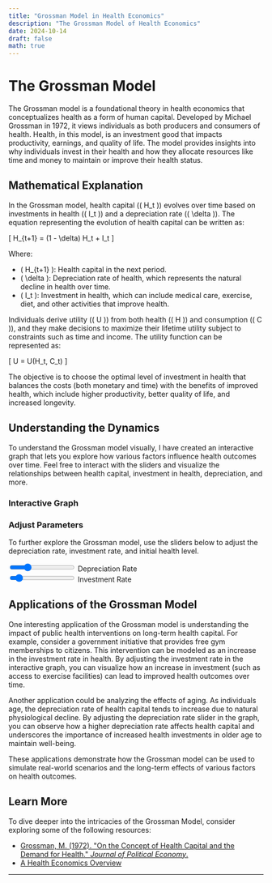 ```yaml
---
title: "Grossman Model in Health Economics"
description: "The Grossman Model of Health Economics"
date: 2024-10-14
draft: false
math: true
---
```


<script src="https://cdn.jsdelivr.net/npm/chart.js"></script>

# The Grossman Model

The Grossman model is a foundational theory in health economics that conceptualizes health as a form of human capital. Developed by Michael Grossman in 1972, it views individuals as both producers and consumers of health. Health, in this model, is an investment good that impacts productivity, earnings, and quality of life. The model provides insights into why individuals invest in their health and how they allocate resources like time and money to maintain or improve their health status.

## Mathematical Explanation

In the Grossman model, health capital (\( H_t \)) evolves over time based on investments in health (\( I_t \)) and a depreciation rate (\( \delta \)). The equation representing the evolution of health capital can be written as:

\[
H_{t+1} = (1 - \delta) H_t + I_t
\]

Where:
- \( H_{t+1} \): Health capital in the next period.
- \( \delta \): Depreciation rate of health, which represents the natural decline in health over time.
- \( I_t \): Investment in health, which can include medical care, exercise, diet, and other activities that improve health.

Individuals derive utility (\( U \)) from both health (\( H \)) and consumption (\( C \)), and they make decisions to maximize their lifetime utility subject to constraints such as time and income. The utility function can be represented as:

\[
U = U(H_t, C_t)
\]

The objective is to choose the optimal level of investment in health that balances the costs (both monetary and time) with the benefits of improved health, which include higher productivity, better quality of life, and increased longevity.

## Understanding the Dynamics

To understand the Grossman model visually, I have created an interactive graph that lets you explore how various factors influence health outcomes over time. Feel free to interact with the sliders and visualize the relationships between health capital, investment in health, depreciation, and more.

<div>
    <canvas id="grossmanChart"></canvas>
</div>

### Interactive Graph

<script>
    const ctx = document.getElementById('grossmanChart').getContext('2d');
    const grossmanChart = new Chart(ctx, {
        type: 'line',
        data: {
            labels: Array.from({length: 20}, (_, i) => `Year ${i+1}`),
            datasets: [
                {
                    label: 'Health Capital',
                    data: generateHealthData(20, 100, 0.05, 0.1),
                    borderColor: 'rgba(75, 192, 192, 1)',
                    borderWidth: 2,
                    fill: false
                }
            ]
        },
        options: {
            responsive: true,
            scales: {
                x: {
                    title: {
                        display: true,
                        text: 'Time (Years)'
                    }
                },
                y: {
                    title: {
                        display: true,
                        text: 'Health Capital'
                    },
                    min: 0
                }
            },
            interaction: {
                mode: 'index',
                intersect: false
            },
            plugins: {
                tooltip: {
                    callbacks: {
                        label: function(context) {
                            let label = context.dataset.label || '';
                            if (label) {
                                label += ': ';
                            }
                            label += Math.round(context.raw * 100) / 100;
                            return label;
                        }
                    }
                }
            }
        }
    });

    function generateHealthData(periods, initialHealth, depreciationRate, investmentRate) {
        let data = [];
        let health = initialHealth;
        for (let i = 0; i < periods; i++) {
            health = health * (1 - depreciationRate) + investmentRate * 100;
            data.push(health);
        }
        return data;
    }
</script>

### Adjust Parameters

To further explore the Grossman model, use the sliders below to adjust the depreciation rate, investment rate, and initial health level.

<input type="range" id="depreciationRate" min="0" max="0.2" step="0.01" value="0.05" onchange="updateGraph()">
<label for="depreciationRate">Depreciation Rate</label><br>

<input type="range" id="investmentRate" min="0" max="1" step="0.05" value="0.1" onchange="updateGraph()">
<label for="investmentRate">Investment Rate</label><br>

<script>
    function updateGraph() {
        const depreciationRate = parseFloat(document.getElementById('depreciationRate').value);
        const investmentRate = parseFloat(document.getElementById('investmentRate').value);
        grossmanChart.data.datasets[0].data = generateHealthData(20, 100, depreciationRate, investmentRate);
        grossmanChart.update();
    }
</script>

## Applications of the Grossman Model

One interesting application of the Grossman model is understanding the impact of public health interventions on long-term health capital. For example, consider a government initiative that provides free gym memberships to citizens. This intervention can be modeled as an increase in the investment rate in health. By adjusting the investment rate in the interactive graph, you can visualize how an increase in investment (such as access to exercise facilities) can lead to improved health outcomes over time.

Another application could be analyzing the effects of aging. As individuals age, the depreciation rate of health capital tends to increase due to natural physiological decline. By adjusting the depreciation rate slider in the graph, you can observe how a higher depreciation rate affects health capital and underscores the importance of increased health investments in older age to maintain well-being.

These applications demonstrate how the Grossman model can be used to simulate real-world scenarios and the long-term effects of various factors on health outcomes.

## Learn More

To dive deeper into the intricacies of the Grossman Model, consider exploring some of the following resources:

- [Grossman, M. (1972). "On the Concept of Health Capital and the Demand for Health." *Journal of Political Economy*.](https://www.journals.uchicago.edu/doi/10.1086/259880)
- [A Health Economics Overview](https://en.wikipedia.org/wiki/Health_economics)

---
